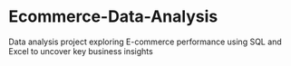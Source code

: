 # Ecommerce-Data-Analysis
Data analysis project exploring E-commerce performance using SQL and Excel to uncover key business insights
